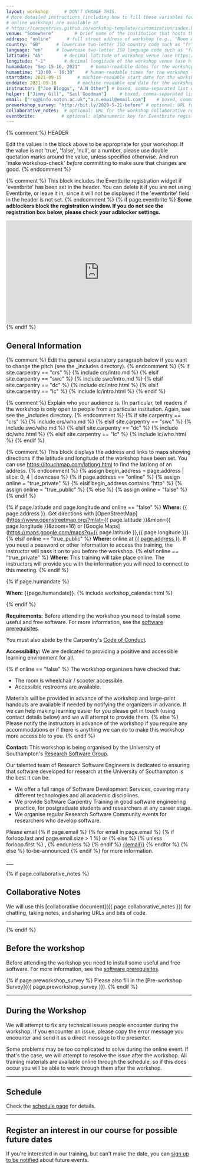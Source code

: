 ```yaml
---
layout: workshop      # DON'T CHANGE THIS.
# More detailed instructions (including how to fill these variables for an
# online workshop) are available at
# https://carpentries.github.io/workshop-template/customization/index.html
venue: "Somewhere"        # brief name of the institution that hosts the workshop without address (e.g., "Euphoric State University")
address: "online"      # full street address of workshop (e.g., "Room A, 123 Forth Street, Blimingen, Euphoria"), videoconferencing URL, or 'online'
country: "GB"      # lowercase two-letter ISO country code such as "fr" (see https://en.wikipedia.org/wiki/ISO_3166-1#Current_codes) for the institution that hosts the workshop
language: "en"     # lowercase two-letter ISO language code such as "fr" (see https://en.wikipedia.org/wiki/List_of_ISO_639-1_codes) for the
latitude: "45"        # decimal latitude of workshop venue (use https://www.latlong.net/)
longitude: "-1"       # decimal longitude of the workshop venue (use https://www.latlong.net)
humandate: "Sep 15-16, 2021"    # human-readable dates for the workshop (e.g., "Feb 17-18, 2020")
humantime: "10:00 - 16:30"    # human-readable times for the workshop (e.g., "9:00 am - 4:30 pm")
startdate: 2021-09-15      # machine-readable start date for the workshop in YYYY-MM-DD format like 2015-01-01
enddate: 2021-09-16        # machine-readable end date for the workshop in YYYY-MM-DD format like 2015-01-02
instructor: ["Joe Bloggs", "A.N Other"] # boxed, comma-separated list of instructors' names as strings, like ["Kay McNulty", "Betty Jennings", "Betty Snyder"]
helper: ["Jimmy Gill", "Saul Goodman"]     # boxed, comma-separated list of helpers' names, like ["Marlyn Wescoff", "Fran Bilas", "Ruth Lichterman"]
email: ["rsg@info.soton.ac.uk","a.n.email@email.com"]    # boxed, comma-separated list of contact email addresses for the host, lead instructor, or whoever else is handling questions, like ["marlyn.wescoff@example.org", "fran.bilas@example.org", "ruth.lichterman@example.org"]
preworkshop_survey: "http://bit.ly/2020-5-21-before" # optional: URL for the workshop survey, usually a pre-generated bitlink to a Google Form created for the workshop from a template
collaborative_notes:  # optional: URL for the workshop collaborative notes, e.g. an Etherpad or Google Docs document (e.g., https://pad.carpentries.org/2015-01-01-euphoria)
eventbrite:          # optional: alphanumeric key for Eventbrite registration, e.g., "1234567890AB" (if Eventbrite is being used)
---
```


{% comment %}
HEADER

Edit the values in the block above to be appropriate for your workshop.
If the value is not 'true', 'false', 'null', or a number, please use
double quotation marks around the value, unless specified otherwise.
And run 'make workshop-check' *before* committing to make sure that changes are good.
{% endcomment %}

<!--------------- Eventbrite -------------------------------------------------->
{% comment %}
This block includes the Eventbrite registration widget if
'eventbrite' has been set in the header.  You can delete it if you
are not using Eventbrite, or leave it in, since it will not be
displayed if the 'eventbrite' field in the header is not set.
{% endcomment %}
{% if page.eventbrite %}
**Some adblockers block the registration window. If you do not see the
registration box below, please check your adblocker settings.**
<iframe
  src="https://www.eventbrite.com/tickets-external?eid={{page.eventbrite}}&ref=etckt"
  frameborder="0"
  width="100%"
  height="280px"
  scrolling="auto">
</iframe>
{% endif %}


<!--------------- General Workshop Information -------------------------------------------------->

## General Information
{% comment %}
Edit the general explanatory paragraph below if you want to change
the pitch (see the _includes directory).
{% endcomment %}
{% if site.carpentry == "crs" %}
{% include crs/intro.md %}
{% elsif site.carpentry == "swc" %}
{% include swc/intro.md %}
{% elsif site.carpentry == "dc" %}
{% include dc/intro.html %}
{% elsif site.carpentry == "lc" %}
{% include lc/intro.html %}
{% endif %}

{% comment %}
Explain who your audience is.  (In particular, tell readers if the
workshop is only open to people from a particular institution.
Again, see see the _includes directory.
{% endcomment %}
{% if site.carpentry == "crs" %}
  {% include crs/who.md %}
{% elsif site.carpentry == "swc" %}
  {% include swc/who.md %}
{% elsif site.carpentry == "dc" %}
  {% include dc/who.html %}
{% elsif site.carpentry == "lc" %}
  {% include lc/who.html %}
{% endif %}


<!--------------- Location ---------------------------------------------------->
{% comment %}
This block displays the address and links to maps showing directions
if the latitude and longitude of the workshop have been set.  You
can use https://itouchmap.com/latlong.html to find the lat/long of an
address.
{% endcomment %}
{% assign begin_address = page.address | slice: 0, 4 | downcase  %}
{% if page.address == "online" %}
  {% assign online = "true_private" %}
{% elsif begin_address contains "http" %}
  {% assign online = "true_public" %}
{% else %}
  {% assign online = "false" %}
{% endif %}

{% if page.latitude and page.longitude and online == "false" %}
**Where:** {{ page.address }}. Get directions with
[OpenStreetMap](https://www.openstreetmap.org/?mlat={{ page.latitude }}&mlon={{ page.longitude }}&zoom=16)
or
[Google Maps](https://maps.google.com/maps?q={{ page.latitude }},{{ page.longitude }}).
{% elsif online == "true_public" %}
**Where:** online at [{{ page.address }}]({{page.address}}). If you need a password or other information to access the training,
the instructor will pass it on to you before the workshop.
{% elsif online == "true_private" %}
**Where:** This training will take place online. The instructors will provide you with the information you will need to connect to this meeting.
{% endif %}


<!--------------- When (start date) ------------------------------------------->

{% if page.humandate %}
<p>
<strong>When:</strong> {{page.humandate}}.
{% include workshop_calendar.html %}
</p>
{% endif %}


<!--------------- Requirements ------------------------------------------------>

**Requirements:** Before attending the workshop you need to install some useful and free software.
For more information, see the [software prerequisites](prerequisites.html).

You must also abide by the Carpentry's [Code of Conduct](https://docs.carpentries.org/topic_folders/policies/code-of-conduct.html).


<!--------------- Accessibility ----------------------------------------------->

**Accessibility:** We are dedicated to providing a positive and accessible learning environment for all.

{% if online == "false" %}
The workshop organizers have checked that:

- The room is wheelchair / scooter accessible.
- Accessible restrooms are available.

Materials will be provided in advance of the workshop and
large-print handouts are available if needed by notifying the
organizers in advance.  If we can help making learning easier for
you please get in touch (using contact details below) and we will
attempt to provide them.
{% else %}
Please notify the instructors in advance of the workshop if you require any accommodations or if there is
anything we can do to make this workshop more accessible to you.
{% endif %}

<!--------------- Contact information ----------------------------------------->

**Contact:** This workshop is being organised by the University of Southampton's <a href='http://rsg.soton.ac.uk/'>Research Software Group</a>.

Our talented team of Research Software Engineers is dedicated to ensuring that software developed for research at the University of Southampton is the best it can be.

- We offer a full range of Software Development Services, covering many different technologies and all academic disciplines.
- We provide Software Carpentry Training in good software engineering practice, for postgraduate students and researchers at any career stage.
- We organise regular Research Software Community events for researchers who develop software.

<!-- Set within p element to remove whitespace and linespacing -->
<p>
Please email
{% if page.email %}
  {% for email in page.email %}
    {% if forloop.last and page.email.size > 1 %}
      or
    {% else %}
      {% unless forloop.first %}
        ,
      {% endunless %}
    {% endif %}
    <a href='mailto:{{email}}'>{{email}}</a>
  {% endfor %}
{% else %}
  to-be-announced
{% endif %}
for more information.
</p>
___

<!--------------- Collaborative Notes ----------------------------------------->

{% if page.collaborative_notes %}
## Collaborative Notes

We will use this [collaborative document]({{ page.collaborative_notes }}) for chatting, taking notes, and sharing URLs and bits of code.
___
{% endif %}


<!--------------- Before the Workshop ----------------------------------------->

## Before the workshop

Before attending the workshop you need to install some useful and free software. 
For more information, see the [software prerequisites](prerequisites.html).

{% if page.preworkshop_survey %}
Please also fill in the [Pre-workshop Survey]({{ page.preworkshop_survey }}).
{% endif %}

---

<!--------------- During the workshop ----------------------------------------->

## During the Workshop

We will attempt to fix any technical issues people encounter during the workshop. 
If you encounter an issue, please copy the error message you encounter and send it as a direct message to the presenter.

Some problems may be too complicated to solve during the online event. 
If that's the case, we will attempt to resolve the issue after the workshop. 
All training materials are available online through the schedule, 
so if this does occur you will be able to work through them after the workshop.

---

<!--------------- During the workshop ----------------------------------------->

## Schedule

Check the [schedule page](schedule.html) for details.

---

<!--------------- Register Interest ------------------------------------------>

## Register an interest in our course for possible future dates

If you're interested in our training, but can't make the date, you can 
[sign up to be notified](https://docs.google.com/forms/d/1KW8DTErxhEXUJbtbwUfVw7s6AWwHKFNZNWSsALV2E0A/viewform)
 about future events.
